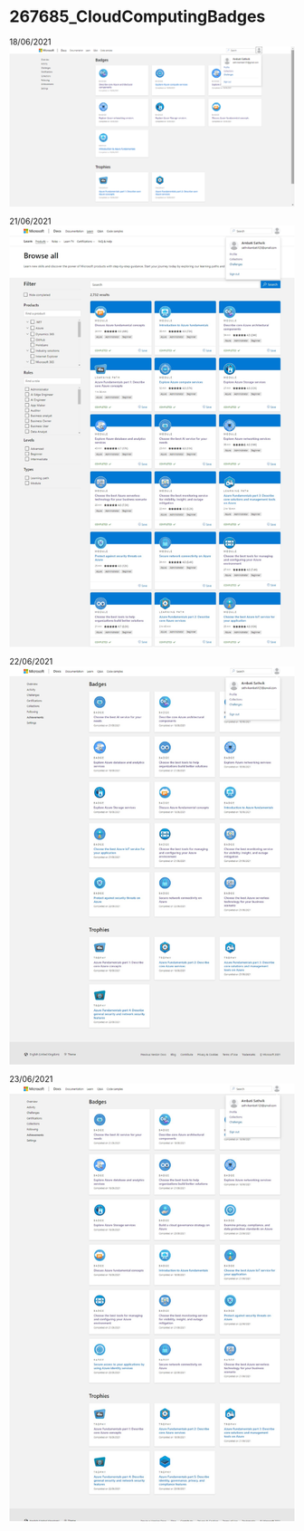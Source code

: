 # 267685_CloudComputingBadges
18/06/2021
![](https://github.com/A-Sathvik/267685_CloudComputingBadges/blob/faeb771dde6d456547fb33c3b4833ee4aeb548d7/267685%2018-06.png)

21/06/2021
![](https://github.com/A-Sathvik/267685_CloudComputingBadges/blob/ac10b71ed159fd4c27a3e1407eff9cdaa120ecc5/267685%2021-06.png)

22/06/2021
![](https://github.com/A-Sathvik/267685_CloudComputingBadges/blob/39540ee175ac423560795cc2ec94434bad4191f6/267685%2022-06.png)

23/06/2021
![](https://github.com/A-Sathvik/267685_CloudComputingBadges/blob/5e8db50dc7388c60240dd3dba3e07b8aa1a97b01/267685%2023-06.png)
